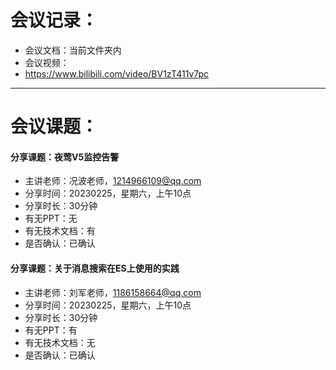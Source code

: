 # 会议记录：
- 会议文档：当前文件夹内
- 会议视频：
- https://www.bilibili.com/video/BV1zT411v7pc
- ----------------------------
# 会议课题：
#### 分享课题：夜莺V5监控告警
- 主讲老师：况波老师，1214966109@qq.com
- 分享时间：20230225，星期六，上午10点
- 分享时长：30分钟
- 有无PPT：无
- 有无技术文档：有
- 是否确认：已确认

#### 分享课题：关于消息搜索在ES上使用的实践
- 主讲老师：刘军老师，1186158664@qq.com
- 分享时间：20230225，星期六，上午10点
- 分享时长：30分钟
- 有无PPT：有
- 有无技术文档：无
- 是否确认：已确认
